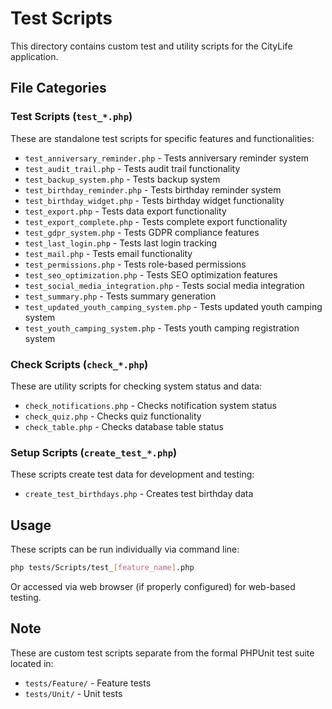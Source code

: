 # Test Scripts

This directory contains custom test and utility scripts for the CityLife application.

## File Categories

### Test Scripts (`test_*.php`)
These are standalone test scripts for specific features and functionalities:

- `test_anniversary_reminder.php` - Tests anniversary reminder system
- `test_audit_trail.php` - Tests audit trail functionality
- `test_backup_system.php` - Tests backup system
- `test_birthday_reminder.php` - Tests birthday reminder system
- `test_birthday_widget.php` - Tests birthday widget functionality
- `test_export.php` - Tests data export functionality
- `test_export_complete.php` - Tests complete export functionality
- `test_gdpr_system.php` - Tests GDPR compliance features
- `test_last_login.php` - Tests last login tracking
- `test_mail.php` - Tests email functionality
- `test_permissions.php` - Tests role-based permissions
- `test_seo_optimization.php` - Tests SEO optimization features
- `test_social_media_integration.php` - Tests social media integration
- `test_summary.php` - Tests summary generation
- `test_updated_youth_camping_system.php` - Tests updated youth camping system
- `test_youth_camping_system.php` - Tests youth camping registration system

### Check Scripts (`check_*.php`)
These are utility scripts for checking system status and data:

- `check_notifications.php` - Checks notification system status
- `check_quiz.php` - Checks quiz functionality
- `check_table.php` - Checks database table status

### Setup Scripts (`create_test_*.php`)
These scripts create test data for development and testing:

- `create_test_birthdays.php` - Creates test birthday data

## Usage

These scripts can be run individually via command line:

```bash
php tests/Scripts/test_[feature_name].php
```

Or accessed via web browser (if properly configured) for web-based testing.

## Note

These are custom test scripts separate from the formal PHPUnit test suite located in:
- `tests/Feature/` - Feature tests
- `tests/Unit/` - Unit tests

